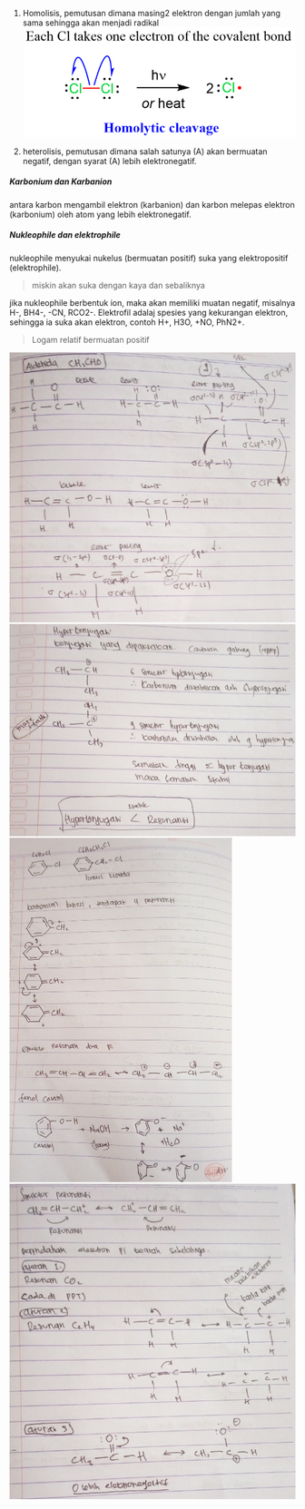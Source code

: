 1. Homolisis, pemutusan dimana masing2 elektron dengan jumlah yang sama sehingga akan menjadi radikal 
![92e8f79b01e6869ef30c4ae7c3eece45.png](../../../../_resources/92e8f79b01e6869ef30c4ae7c3eece45.png)

2. heterolisis, pemutusan dimana salah satunya (A) akan bermuatan negatif, dengan syarat (A) lebih elektronegatif. 

##### Karbonium dan Karbanion
antara karbon mengambil elektron (karbanion) dan karbon melepas elektron (karbonium) oleh atom yang lebih elektronegatif. 

##### Nukleophile dan elektrophile
nukleophile menyukai nukelus (bermuatan positif) suka yang elektropositif (elektrophile).

> miskin akan suka dengan kaya dan sebaliknya

jika nukleophile berbentuk ion, maka akan memiliki muatan negatif, misalnya H-, BH4-, -CN, RCO2-.
Elektrofil adalaj spesies yang kekurangan elektron, sehingga ia suka akan elektron, contoh H+, H3O, +NO, PhN2+. 

> Logam relatif bermuatan positif

![a573bd3f8b14a47040bd0751859f7b20.png](../../../../_resources/a573bd3f8b14a47040bd0751859f7b20.png)
![3bfce754a7f04245cf5b0356f91ddbf1.png](../../../../_resources/3bfce754a7f04245cf5b0356f91ddbf1.png)
![dd2b345c069a9dfc391276f4767b017d.png](../../../../_resources/dd2b345c069a9dfc391276f4767b017d.png)
![91e613ce27db8b00ee52b8cfc09d1253.png](../../../../_resources/91e613ce27db8b00ee52b8cfc09d1253.png)
